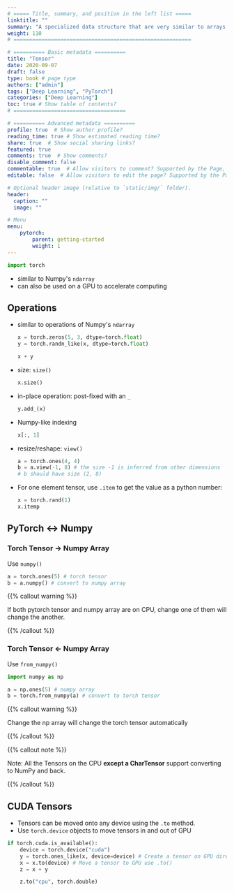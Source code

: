 ```yaml
---
# ===== Title, summary, and position in the left list =====
linktitle: ""
summary: "A specialized data structure that are very similar to arrays and matrices. In PyTorch, tensors are used to encode the inputs and outputs of a model, as well as the model’s parameters."
weight: 110
# =========================================================

# ========== Basic metadata ==========
title: "Tensor"
date: 2020-09-07
draft: false
type: book # page type
authors: ["admin"]
tags: ["Deep Learning", "PyTorch"]
categories: ["Deep Learning"]
toc: true # Show table of contents?
# ====================================

# ========== Advanced metadata ========== 
profile: true  # Show author profile?
reading_time: true # Show estimated reading time?
share: true  # Show social sharing links?
featured: true
comments: true  # Show comments?
disable_comment: false
commentable: true  # Allow visitors to comment? Supported by the Page, Post, and Docs content types.
editable: false  # Allow visitors to edit the page? Supported by the Page, Post, and Docs content types.

# Optional header image (relative to `static/img/` folder).
header:
  caption: ""
  image: ""

# Menu
menu: 
    pytorch:
        parent: getting-started
        weight: 1
---
```


```python
import torch
```

- similar to Numpy's `ndarray`
- can also be used on a GPU to accelerate computing

## Operations

- similar to operations of Numpy's `ndarray`

  ```python
  x = torch.zeros(5, 3, dtype=torch.float)
  y = torch.randn_like(x, dtype=torch.float)
  
  x + y
  ```

- size: `size()`

  ```python
  x.size()
  ```

- in-place operation: post-fixed with an `_`

   ```python
  y.add_(x)
   ```

- Numpy-like indexing

  ```python
  x[:, 1]
  ```

- resize/reshape: `view()`

  ```python
  a = torch.ones(4, 4)
  b = a.view(-1, 8) # the size -1 is inferred from other dimensions
  # b should have size (2, 8)
  ```

- For one element tensor, use `.item` to get the value as a python number:

  ```python
  x = torch.rand(1)
  x.itemp
  ```



## PyTorch $\leftrightarrow$ Numpy

### Torch Tensor $\rightarrow$ Numpy Array

Use `numpy()`

```python
a = torch.ones(5) # torch tensor
b = a.numpy() # convert to numpy array
```

{{% callout warning %}} 

If both pytorch tensor and numpy array are on CPU, change one of them will change the another.

{{% /callout %}}

### Torch Tensor $\leftarrow$ Numpy Array

Use `from_numpy()`

```python
import numpy as np

a = np.ones(5) # numpy array
b = torch.from_numpy(a) # convert to torch tensor
```

{{% callout warning %}} 

Change the np array will change the torch tensor automatically

{{% /callout %}}

{{% callout note %}} 

Note: All the Tensors on the CPU **except a CharTensor** support converting to NumPy and back.

{{% /callout %}}

## CUDA Tensors

- Tensors can be moved onto any device using the `.to` method.
- Use `torch.device` objects to move tensors in and out of GPU

```python
if torch.cuda.is_available():
    device = torch.device("cuda")
    y = torch.ones_like(x, device=device) # Create a tensor on GPU directly
    x = x.to(device) # Move a tensor to GPU use .to()
    z = x + y

    z.to("cpu", torch.double)
```

